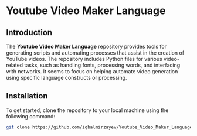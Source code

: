 # Youtube Video Maker Language

## Introduction

The **Youtube Video Maker Language** repository provides tools for generating scripts and automating processes that assist in the creation of YouTube videos. The repository includes Python files for various video-related tasks, such as handling fonts, processing words, and interfacing with networks. It seems to focus on helping automate video generation using specific language constructs or processing.

## Installation

To get started, clone the repository to your local machine using the following command:

```bash
git clone https://github.com/iqbalmirzayev/Youtube_Video_Maker_Language.git


